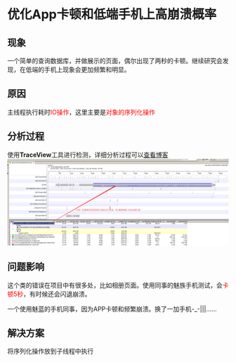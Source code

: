 # 优化App卡顿和低端手机上高崩溃概率

## 现象
一个简单的查询数据库，并做展示的页面，偶尔出现了两秒的卡顿。继续研究会发现，在低端的手机上现象会更加频繁和明显。

## 原因
主线程执行耗时<font color=#FF0000>IO操作</font>，这里主要是<font color=#FF0000>对象的序列化操作</font>

## 分析过程
使用**TraceView**工具进行检测，详细分析过程可以[查看博客](http://blog.csdn.net/lylwo317/article/details/52124248)
![测试](QQ截图20160721190832.png)

## 问题影响
这个类的错误在项目中有很多处，比如相册页面。使用同事的魅族手机测试，会<font color=#FF0000>卡顿5秒</font>，有时候还会闪退崩溃。

一个使用魅蓝的手机同事，因为APP卡顿和频繁崩溃。换了一加手机-_-|||……

## 解决方案
将序列化操作放到子线程中执行